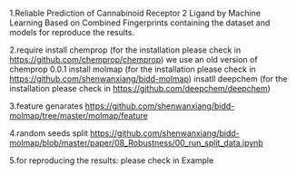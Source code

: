 1.Reliable Prediction of Cannabinoid Receptor 2 Ligand by Machine Learning Based on Combined Fingerprints 
containing the dataset and models for reproduce the results.

2.require install chemprop (for the installation please check in https://github.com/chemprop/chemprop)
we use an old version of chemprop 0.0.1
install molmap (for the installation please check in https://github.com/shenwanxiang/bidd-molmap)
insatll deepchem (for the installation please check in https://github.com/deepchem/deepchem)

3.feature genarates
https://github.com/shenwanxiang/bidd-molmap/tree/master/molmap/feature

4.random seeds split
https://github.com/shenwanxiang/bidd-molmap/blob/master/paper/08_Robustness/00_run_split_data.ipynb

5.for reproducing the results:
please check in Example
